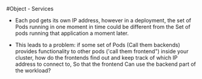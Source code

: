#Object - Services 

- Each pod gets its own IP address, however in a deployment, the set of Pods running in one moment in time could be different from the Set of pods running that application a moment later. 

- This leads to a problem: if some set of Pods (Call them backends) provides functionality to other pods ('call them frontend") inside your cluster, how do the frontends find out and keep track of which IP address to connect to, So that the frontend Can use the backend part of the workload?
